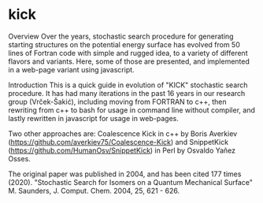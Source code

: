 # kick

Overview
Over the years, stochastic search procedure for generating starting structures on the potential energy surface has evolved from 50 lines of Fortran code with simple and rugged idea, to a variety of different flavors and variants. Here, some of those are presented, and implemented in a web-page variant using javascript.

Introduction
This is a quick guide in evolution of "KICK" stochastic search procedure. 
It has had many iterations in the past 16 years in our research group (Vrček-Šakić), including moving from FORTRAN to c++, then rewriting from c++ to bash for usage in command line without compiler, and lastly rewritten in javascript for usage in web-pages.

Two other approaches are:
Coalescence Kick in c++ by Boris Averkiev (https://github.com/averkiev75/Coalescence-Kick) and SnippetKick (https://github.com/HumanOsv/SnippetKick) in Perl by Osvaldo Yañez Osses.

The original paper was published in 2004, and has been cited 177 times (2020). 
"Stochastic Search for Isomers on a Quantum Mechanical Surface"
M. Saunders, J. Comput. Chem. 2004, 25, 621 - 626.
